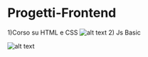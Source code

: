 # Progetti-Frontend
1)Corso su HTML e CSS
![alt text](https://www.giacomomazzoni.it/wp-content/uploads/2019/01/html5-piccola-guida.jpg)
2) Js Basic 


![alt text](https://www.freepnglogos.com/uploads/javascript-png/javascript-shield-logo-icon-2.png)
